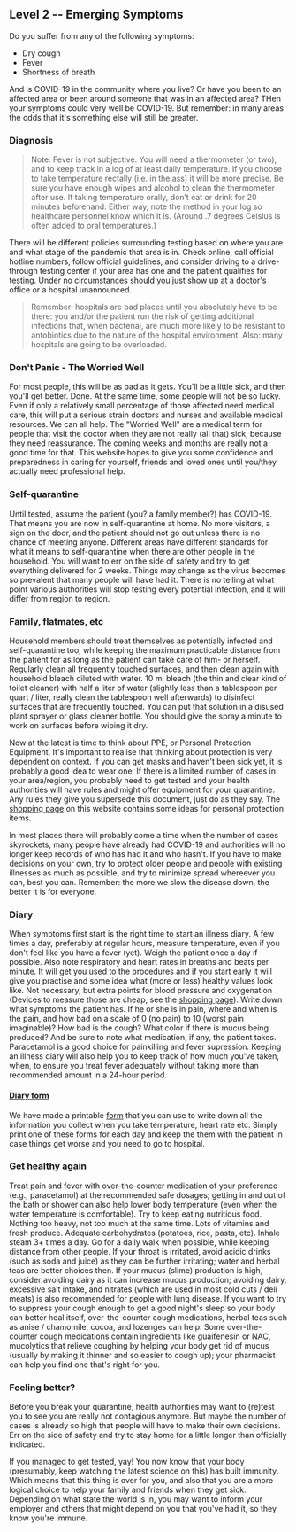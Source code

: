## Level 2 -- Emerging Symptoms

Do you suffer from any of the following symptoms:

* Dry cough
* Fever
* Shortness of breath

And is COVID-19 in the community where you live? Or have you been to an affected area or been around someone that was in an affected area? THen your symptoms could very well be COVID-19. But remember: in many areas the odds that it's something else will still be greater.

### Diagnosis

> Note: Fever is not subjective. You will need a thermometer (or two), and to keep track in a log of at least daily temperature. If you choose to take temperature rectally (i.e. in the ass) it will be more precise. Be sure you have enough wipes and alcohol to clean the thermometer after use. If taking temperature orally, don’t eat or drink for 20 minutes beforehand. Either way, note the method in your log so healthcare personnel know which it is. (Around .7 degrees Celsius is often added to oral temperatures.) 

There will be different policies surrounding testing based on where you are and what stage of the pandemic that area is in. Check online, call official hotline numbers, follow official guidelines, and consider driving to a drive-through testing center if your area has one and the patient qualifies for testing. Under no circumstances should you just show up at a doctor's office or a hospital unannounced.

> Remember: hospitals are bad places until you absolutely have to be there: you and/or the patient run the risk of getting additional infections that, when bacterial, are much more likely to be resistant to antobiotics due to the nature of the hospital environment. Also: many hospitals are going to be overloaded.

### Don't Panic - The Worried Well

For most people, this will be as bad as it gets. You'll be a little sick, and then you'll get better. Done. At the same time, some people will not be so lucky. Even if only a relatively small percentage of those affected need medical care, this will put a serious strain doctors and nurses and available medical resources. We can all help. The "Worried Well" are a medical term for people that visit the doctor when they are not really (all that) sick, because they need reassurance. The coming weeks and months are really not a good time for that. This website hopes to give you some confidence and preparedness in caring for yourself, friends and loved ones until you/they actually need professional help.

### Self-quarantine

Until tested, assume the patient (you? a family member?) has COVID-19. That means you are now in self-quarantine at home. No more visitors, a sign on the door, and the patient should not go out unless there is no chance of meeting anyone. Different areas have different standards for what it means to self-quarantine when there are other people in the household. You will want to err on the side of safety and try to get everything delivered for 2 weeks. Things may change as the virus becomes so prevalent that many people will have had it. There is no telling at what point various authorities will stop testing every potential infection, and it will differ from region to region.

### Family, flatmates, etc

Household members should treat themselves as potentially infected and self-quarantine too, while keeping the maximum practicable distance from the patient for as long as the patient can take care of him- or herself. Regularly clean all frequently touched surfaces, and then clean again with household bleach diluted with water. 10 ml bleach (the thin and clear kind of toilet cleaner) with half a liter of water (slightly less than a tablespoon per quart / liter, really clean the tablespoon well afterwards) to disinfect surfaces that are frequently touched. You can put that solution in a disused plant sprayer or glass cleaner bottle. You should give the spray a minute to work on surfaces before wiping it dry.

Now at the latest is time to think about PPE, or Personal Protection Equipment. It's important to realise that thinking about protection is very dependent on context. If you can get masks and haven't been sick yet, it is probably a good idea to wear one. If there is a limited number of cases in your area/region, you probably need to get tested and your health authorities will have rules and might offer equipment for your quarantine. Any rules they give you supersede this document, just do as they say. The [shopping page](https://www.covid-at-home.info/shopping) on this website contains some ideas for personal protection items.

In most places there will probably come a time when the number of cases skyrockets, many people have already had COVID-19 and authorities will no longer keep records of who has had it and who hasn't. If you have to make decisions on your own, try to protect older people and people with existing illnesses as much as possible, and try to minimize spread whereever you can, best you can. Remember: the more we slow the disease down, the better it is for everyone.

### Diary

When symptoms first start is the right time to start an illness diary. A few times a day, preferably at regular hours, measure temperature, even if you don't feel like you have a fever (yet). Weigh the patient once a day if possible. Also note respiratory and heart rates in breaths and beats per minute. It will get you used to the procedures and if you start early it will give you practise and some idea what (more or less) healthy values look like. Not necessary, but extra points for blood pressure and oxygenation (Devices to measure those are cheap, see the [shopping page](https://www.covid-at-home.info/shopping)). Write down what symptoms the patient has. If he or she is in pain, where and when is the pain, and how bad on a scale of 0 (no pain) to 10 (worst pain imaginable)? How bad is the cough? What color if there is mucus being produced? And be sure to note what medication, if any, the patient takes. Paracetamol is a good choice for painkilling and fever supression. Keeping an illness diary will also help you to keep track of how much you've taken, when, to ensure you treat fever adequately without taking more than recommended amount in a 24-hour period. 

#### [Diary form](https://www.covid-at-home.info/images/covid-diary.pdf)

We have made a printable [form](https://www.covid-at-home.info/images/covid-diary.pdf) that you can use to write down all the information you collect when you take temperature, heart rate etc. Simply print one of these forms for each day and keep the them with the patient in case things get worse and you need to go to hospital.

### Get healthy again

Treat pain and fever with over-the-counter medication of your preference (e.g., paracetamol) at the recommended safe dosages; getting in and out of the bath or shower can also help lower body temperature (even when the water temperature is comfortable). Try to keep eating nutritious food. Nothing too heavy, not too much at the same time. Lots of vitamins and fresh produce. Adequate carbohydrates (potatoes, rice, pasta, etc). Inhale steam 3+ times a day. Go for a daily walk when possible, while keeping distance from other people. If your throat is irritated, avoid acidic drinks (such as soda and juice) as they can be further irritating; water and herbal teas are better choices then. If your mucus (slime) production is high, consider avoiding dairy as it can increase mucus production; avoiding dairy, excessive salt intake, and nitrates (which are used in most cold cuts / deli meats) is also recommended for people with lung disease. If you want to try to suppress your cough enough to get a good night's sleep so your body can better heal itself, over-the-counter cough medications, herbal teas such as anise / chamomile, cocoa, and lozenges can help. Some over-the-counter cough medications contain ingredients like guaifenesin or NAC, mucolytics that relieve coughing by helping your body get rid of mucus (usually by making it thinner and so easier to cough up); your pharmacist can help you find one that's right for you. 

### Feeling better?

Before you break your quarantine, health authorities may want to (re)test you to see you are really not contagious anymore. But maybe the number of cases is already so high that people will have to make their own decisions. Err on the side of safety and try to stay home for a little longer than officially indicated. 

If you managed to get tested, yay! You now know that your body (presumably, keep watching the latest science on this) has built immunity. Which means that this thing is over for you, and also that you are a more logical choice to help your family and friends when they get sick. Depending on what state the world is in, you may want to inform your employer and others that might depend on you that you've had it, so they know you're immune.
